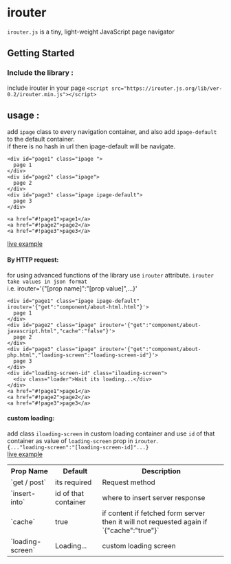 # irouter
`irouter.js` is  a tiny, light-weight JavaScript page navigator

## Getting Started

### Include the library :
include irouter in your page
```<script src="https://irouter.js.org/lib/ver-0.2/irouter.min.js"></script>```

## usage :
add ``ipage`` class to every navigation container, and also add ``ipage-default`` to the default container.<br>
if there is no hash in url then ipage-default will be navigate.
```
<div id="page1" class="ipage ">
  page 1
</div>
<div id="page2" class="ipage">
  page 2
</div>
<div id="page3" class="ipage ipage-default">
  page 3
</div>

<a href="#!page1">page1</a>
<a href="#!page2">page2</a>
<a href="#!page3">page3</a>
```
[live example](https://irouter.js.org/code-example/ver-0.2/simple.html)

#### By HTTP request:
for using advanced functions of the library use `irouter` attribute.
``irouter take values in json format``<br>
i.e. irouter='{"[prop name]":"[prop value]",...}'
```
<div id="page1" class="ipage ipage-default" irouter='{"get":"component/about-html.html"}'>
  page 1
</div>
<div id="page2" class="ipage" irouter='{"get":"component/about-javascript.html","cache":"false"}'>
  page 2
</div>
<div id="page3" class="ipage" irouter='{"get":"component/about-php.html","loading-screen":"loading-screen-id"}'>
  page 3
</div>
<div id="loading-screen-id" class="iloading-screen">
  <div class="loader">Wait its loading...</div>
</div>
<a href="#!page1">page1</a>
<a href="#!page2">page2</a>
<a href="#!page3">page3</a>
```
#### custom loading:
add class `iloading-screen` in custom loading container and use `id` of that container as value of `loading-screen` prop in `irouter`.<br>
`{..."loading-screen":"[loading-screen-id]"...}` <br>
[live example](https://irouter.js.org/code-example/ver-0.2/retrive-from-server.html)
<table>
  <tr>
    <th>Prop Name</th>
    <th>Default</th>
    <th>Description</th>
  </tr>
  <tr>
    <td>`get / post`</td>
    <td>its required</td>
    <td>Request method</td>
  </tr>
  <tr>
    <td>`insert-into`</td>
    <td>id of that container</td>
    <td>where to insert server response</td>
  </tr>
  <tr>
    <td>`cache`</td>
    <td>true</td>
    <td>if content if fetched form server then it will not requested again if `{"cache":"true"}`</td>
  </tr>
  <tr>
    <td>`loading-screen`</td>
    <td>Loading...</td>
    <td>custom loading screen</td>
  </tr>
</table>